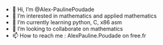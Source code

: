 - 👋 Hi, I’m @Alex-PaulinePoudade
- 👀 I’m interested in mathematics and applied mathematics
- 🌱 I’m currently learning python, C, x86 asm
- 💞️ I’m looking to collaborate on mathematics
- 📫 How to reach me : AlexPauline.Poudade on free.fr

<!---
Alex-PaulinePoudade/Alex-PaulinePoudade is a ✨ special ✨ repository because its `README.md` (this file) appears on your GitHub profile.
You can click the Preview link to take a look at your changes.
--->
